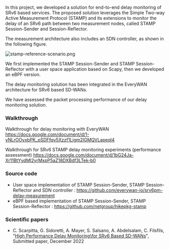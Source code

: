  
<!--- the previous line with a space is needed for github pages
      the title is not needed here, as it is taken from the project description in Github 
--->

In this project, we developed a solution for end-to-end delay monitoring of SRv6 based services.
The proposed solution leverages the Simple Two-way Active Measurement Protocol (STAMP) and its extensions to monitor the
delay of an SRv6 path between two measurement nodes, called STAMP Session-Sender and Session-Reflector.

The measurement architecture also includes an SDN controller, as shown in the following figure.

![stamp-reference-scenario.png](<./images/stamp-reference-scenario.png>)

We first implemented the STAMP Session-Sender and STAMP Session-Reflector with a user space application based on Scapy, then we developed an eBPF version.

The delay monitoring solution has been integrated in the EveryWAN architecture for SRv6 based SD-WANs.

We have assessed the packet processing performance of our delay monitoring solution.

### Walkthrough

Walkthrough for delay monitoring with EveryWAN 
https://docs.google.com/document/d/1-yNLrOOyxbPK_pSDFfqv5Xzzf1Ligm2lGMQVLapeql4

Walkthrough for SRv6 STAMP delay monitoring experiments (performance assessment)
https://docs.google.com/document/d/1bG24Ja-Xr11BtYydMI2yrMxpP5aZ18DXBdf3LTek-b0


### Source code

- User space implementation of STAMP Session-Sender, STAMP Session-Reflector and SDN controller : https://github.com/everywan-io/srv6pm-delay-measurement
- eBPF based implementation of STAMP Session-Sender, STAMP Session-Reflector : https://github.com/netgroup/hikepkg-stamp

### Scientific papers

- C. Scarpitta, G. Sidoretti, A. Mayer, S. Salsano, A. Abdelsalam, C. Filsfils, <br>
"[High Performance Delay Monitoring\\for SRv6 Based SD-WANs]()", <br>
Submitted paper, December 2022

<!--- example of figure
      always put the link to the img source (e.g. gslide):
      https://docs.google.com/presentation/d/1rV0ViQYk9lYUnJH16zvf5qBDUK4yTWAeHoryo6Fe0jo/edit#slide=id.g7f4100c2bd_6_0 
      export the slide as .png, and upload in docs/images with the same name
![example.png](<./images/example.png>)
     
--->
